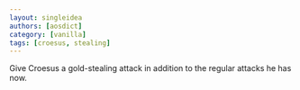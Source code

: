 ```yaml
---
layout: singleidea
authors: [aosdict]
category: [vanilla]
tags: [croesus, stealing]
---
```

Give Croesus a gold-stealing attack in addition to the regular attacks he has now.
